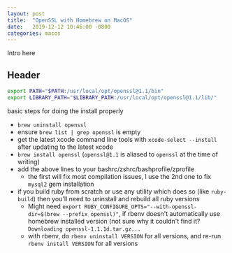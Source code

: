 ```yaml
---
layout: post
title:  "OpenSSL with Homebrew on MacOS"
date:   2019-12-12 10:46:00 -0800
categories: macos
---
```

Intro here

## Header

```bash
export PATH="$PATH:/usr/local/opt/openssl@1.1/bin"
export LIBRARY_PATH="$LIBRARY_PATH:/usr/local/opt/openssl@1.1/lib/"
```

basic steps for doing the install properly
* `brew uninstall openssl`
* ensure `brew list | grep openssl` is empty
* get the latest xcode command line tools with `xcode-select --install` after updating to the latest xcode
* `brew install openssl` (`openssl@1.1` is aliased to `openssl` at the time of writing)
* add the above lines to your bashrc/zshrc/bashprofile/zprofile
  * the first will fix most compilation issues, I use the 2nd one to fix `mysql2` gem installation
* if you build ruby from scratch or use any utility which does so (like `ruby-build`) then you'll need to uninstall and rebuild all ruby versions
  * Might need `export RUBY_CONFIGURE_OPTS="--with-openssl-dir=$(brew --prefix openssl)"`, if rbenv doesn't automatically use homebrew installed version (not sure why it couldn't find it? `Downloading openssl-1.1.1d.tar.gz...`
  * with rbenv, do `rbenv uninstall VERSION` for all versions, and re-run `rbenv install VERSION` for all versions

